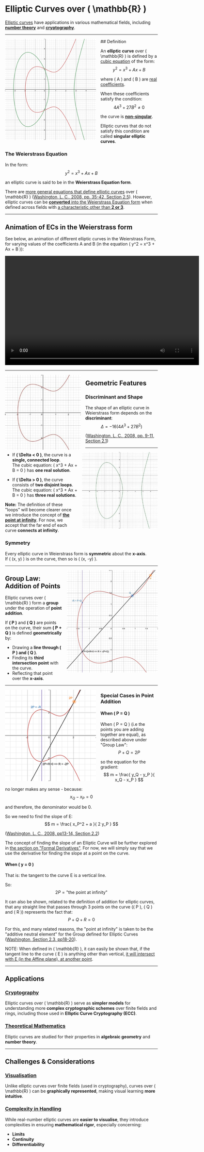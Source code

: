 # Elliptic Curves over \( \mathbb{R} \)

[Elliptic curves](https://mathworld.wolfram.com/EllipticCurve.html#:~:text=Formally%2C%20an%20elliptic%20curve%20over,%2C%20or%20a%20finite%20field.) have applications in various mathematical fields, including [**number theory**](https://mathworld.wolfram.com/NumberTheory.html#:~:text=Number%20theory%20is%20a%20vast,the%20properties%20of%20whole%20numbers.) and [**cryptography**](https://mathworld.wolfram.com/Cryptography.html).

---

<div style="float: left; margin-right: 15px;">
    <img src="img/ec-in-R.png" alt="graph showing two different Elliptic Curves in the Real numbers, one continuous, and one with 2 separate sections" width="300px">
</div>
## Definition

An **elliptic curve** over \( \mathbb{R} \) is defined by a [cubic equation](https://mathworld.wolfram.com/CubicEquation.html#:~:text=A%20cubic%20equation%20is%20an,solutions%20of%20a%20cubic%20equation.) of the form:
$$ y^2 = x^3 + Ax + B $$

where \( A \) and \( B \) are [real coefficients](https://mathworld.wolfram.com/Coefficient.html).

When these coefficients satisfy the condition:
$$ 4A^3 + 27B^2 \neq 0 $$

the curve is [**non-singular**](https://mathworld.wolfram.com/Determinant.html).

Elliptic curves that do not satisfy this condition are called **singular elliptic curves**.

### **The Weierstrass Equation**

In the form:
$$ y^2 = x^3 + Ax + B $$

an elliptic curve is said to be in the **Weierstrass Equation form**.

There are [more general equations that define elliptic curves](https://mathworld.wolfram.com/EllipticCurve.html) over \( \mathbb{R} \) ([Washington, L. C., 2008, pp. 35-42, Section 2.5](900-acknowledgements-bibliography.md)). However, elliptic curves can be [**converted** into the Weierstrass Equation form](https://crypto.stanford.edu/pbc/notes/elliptic/weier.html) when defined across fields with [a characteristic other than **2 or 3**](https://mathworld.wolfram.com/EllipticCurve.html).

---

## Animation of ECs in the Weierstrass form

See below, an animation of different elliptic curves in the Weierstrass Form, for varying values of the coefficients A and B (in the equation \( y^2 = x^3 + Ax + B \)):

<div style="text-align: center;">
  <video width="640" height="360" controls>
    <source src="vid/weierstrass-form.mp4" type="video/mp4">
    Your browser does not support the video tag.
  </video>
</div>

---

<div style="float: left; margin-right: 15px;">
    <img src="img/geometry.jpg" alt="graph showing two different Elliptic Curves in the Real numbers, one continuous, and one with 2 separate sections" width="250px">
</div>

## Geometric Features

### **Discriminant and Shape**

The shape of an elliptic curve in Weierstrass form depends on the **discriminant**:
$$ \Delta = -16(4A^3 + 27B^2) $$

([Washington, L. C., 2008, pp. 9-11, Section 2.1](900-acknowledgements-bibliography.md))

---

<div style="float: right; margin-left: 15px;">
    <img src="img/geometry2.jpg" alt="graph showing two different Elliptic Curves in the Real numbers, one continuous, and one with 2 separate sections" width="250px">
</div>

- If **\( \Delta < 0 \)**, the curve is a **single, connected loop**.  
  The cubic equation: \( x^3 + Ax + B = 0 \) has **one real solution**.

- If **\( \Delta > 0 \)**, the curve consists of **two disjoint loops**.  
  The cubic equation: \( x^3 + Ax + B = 0 \) has **three real solutions**.

**Note:** The definition of these "loops" will become clearer once we introduce the concept of [**the point at infinity**](100-projective-plane.md). For now, we accept that the far end of each curve **connects at infinity**.

### **Symmetry**

Every elliptic curve in Weierstrass form is **symmetric** about the **x-axis**.  
If \( (x, y) \) is on the curve, then so is \( (x, -y) \).

---

<div style="float: right; margin-left: 15px;">
    <img src="img/group-law.jpg" alt="graph showing two different Elliptic Curves in the Real numbers, one continuous, and one with 2 separate sections" width="300px">
</div>

## Group Law: Addition of Points

Elliptic curves over \( \mathbb{R} \) form a **group** under the operation of **point addition**.

If **\( P \)** and **\( Q \)** are points on the curve, their sum **\( P + Q \)** is defined **geometrically** by:

- Drawing a **line through \( P \) and \( Q \)**.
- Finding its **third intersection point** with the curve.
- Reflecting that point over the **x-axis**.

---

<div style="float: left; margin-right: 15px;">
    <img src="img/group-law-2.png" alt="graph showing two different Elliptic Curves in the Real numbers, one continuous, and one with 2 separate sections" width="300px">
</div>

### **Special Cases in Point Addition**

#### When \( P = Q \)

When \( P = Q \) (i.e the points you are adding together are equal), as described above under "Group Law":
$$ P + Q = 2P $$

so the equation for the gradient:
$$ m = \frac{ y_Q - y_P }{ x_Q - x_P } $$

no longer makes any sense - because:
$$ x_Q - x_P = 0 $$

and therefore, the denominator would be 0.

So we need to find the slope of E:
$$ m = \frac{ x_P^2 + a }{ 2 y_P } $$

([Washington, L. C., 2008, pp13-14, Section 2.2](900-acknowledgements-bibliography.md))

The concept of finding the slope of an Elliptic Curve will be further explored in [the section on "Formal Derivatives"](140-slope-formal-derivative.md). For now, we will simply say that we use the derivative for finding the slope at a point on the curve.

#### When \( y = 0 \)

That is: the tangent to the curve E is a vertical line.

So:
$$ 2P = \text{"the point at infinity"} $$

It can also be shown, related to the definition of addition for elliptic curves, that any straight line that passes through 3 points on the curve (\( P \), \( Q \) and \( R \)) represents the fact that:
$$ P + Q + R = 0 $$

For this, and many related reasons, the "point at infinity" is taken to be the "additive neutral element" for the Group defined for Elliptic Curves ([Washington, Section 2.3, pp18-20](900-acknowledgements-bibliography.md)).

NOTE: When defined in \( \mathbb{R} \), it can easily be shown that, if the tangent line to the curve \( E \) is anything other than vertical, [it will intersect with E (in the Affine plane), at another point](050-theorem-line-intersection.md).

---

## Applications

### **[Cryptography](https://en.wikipedia.org/wiki/Cryptography)**

Elliptic curves over \( \mathbb{R} \) serve as **simpler models** for understanding more **complex cryptographic schemes** over finite fields and rings, including those used in **Elliptic Curve Cryptography (ECC)**.

### **[Theoretical Mathematics](https://en.wikipedia.org/wiki/Algebraic_geometry)**

Elliptic curves are studied for their properties in **algebraic geometry** and **number theory**.

---

## Challenges & Considerations

### **[Visualisation](https://mathworld.wolfram.com/EllipticCurve.html#:~:text=Informally%2C%20an%20elliptic%20curve%20is,form%20of%20an%20elliptic%20curve.)**

Unlike elliptic curves over finite fields (used in cryptography), curves over \( \mathbb{R} \) can be **graphically represented**, making visual learning **more intuitive**.

### **[Complexity in Handling](<https://math.libretexts.org/Under_Construction/Purgatory/Book%3A_Active_Calculus_(Boelkins_et_al.)/01%3A_Understanding_the_Derivative/1.07%3A_Limits_Continuity_and_Differentiability>)**

While real-number elliptic curves are **easier to visualise**, they introduce complexities in ensuring **mathematical rigor**, especially concerning:

- **Limits**
- **Continuity**
- **Differentiability**

